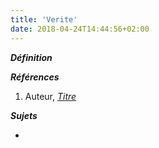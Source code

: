 ```yaml
---
title: 'Verite'
date: 2018-04-24T14:44:56+02:00
---
```


***Définition*** 

>

***Références***

1. Auteur, <u>*Titre*</u>

***Sujets***

- 
